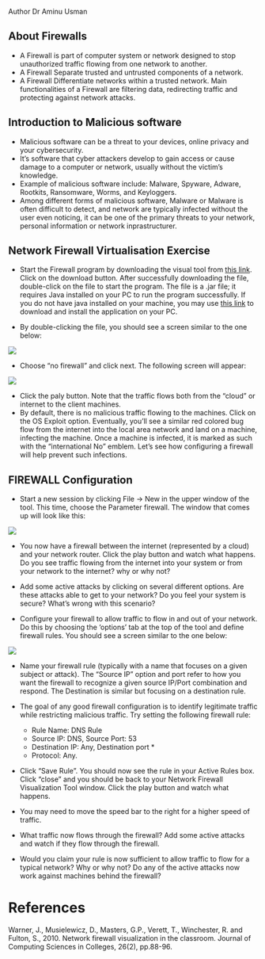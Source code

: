 Author
Dr Aminu Usman
## About Firewalls

* A  Firewall is part of computer system or network designed to stop unauthorized traffic flowing from one network to another. 
* A  Firewall Separate trusted and untrusted components of a network.
* A  Firewall Differentiate networks within a trusted network.
Main functionalities of a Firewall are filtering data, redirecting traffic and protecting against network attacks.

## Introduction to Malicious software
* Malicious software can be a threat to your devices, online privacy and your cybersecurity. 
* It’s software that cyber attackers develop to gain access or cause damage to a computer or network, usually without the victim’s knowledge. 
* Example of malicious software include: Malware, Spyware, Adware, Rootkits, Ransomware, Worms, and Keyloggers.
* Among different forms of malicious software, Malware or Malware is often difficult to detect, and network are typically infected without the user even noticing, it can be one of the primary threats to your network, personal information or network inprastructurer.

## Network Firewall Virtualisation Exercise

* Start the Firewall program by downloading the visual tool from [this link](https://github.com/CS-Outreach-Session/Network-Security-/blob/main/Tools/FirewallVisualizationTool.jar). Click on the download button. After successfully downloading the file, double-click on the file to start the program. The file is a .jar file; it requires Java installed on your PC to run the program successfully. If you do not have java installed on your machine, you may use [this link](https://www.java.com/en/download/help/windows_manual_download.html#download) to download and install the application on your PC.

* By double-clicking the file, you should see a screen similar to the one below:

![](https://github.com/CS-Outreach-Session/Network-Security-/blob/main/images/Firewall_P1.PNG)

* Choose “no firewall” and click next.  The following screen will appear:

![](https://github.com/CS-Outreach-Session/Network-Security-/blob/main/images/Firewall_P2.PNG)

* Click the paly button.  Note that the traffic flows both from the “cloud” or internet to the client machines.  
* By default, there is no malicious traffic flowing to the machines.  Click on the OS Exploit option.  Eventually, you’ll see a similar red colored bug flow from the internet into the local area network and land on a machine, infecting the machine.  Once a machine is infected, it is marked as such with the “international No” emblem. Let’s see how configuring a firewall will help prevent such infections.  

## FIREWALL Configuration
* Start a new session by clicking File -> New in the upper window of the tool.  This time, choose the Parameter firewall.  The window that comes up will look like this:

![](https://github.com/CS-Outreach-Session/Network-Security-/blob/main/images/Firewall_P3.PNG)

* You now have a firewall between the internet (represented by a cloud) and your network router.  Click the play button and watch what happens.  Do you see traffic flowing from the internet into your system or from your network to the internet?  why or why not?

* Add some active attacks by clicking on several different options.  Are these attacks able to get to your network?  Do you feel your system is secure?  What’s wrong with this scenario?

* Configure your firewall to allow traffic to flow in and out of your network.  Do this by choosing the ‘options’ tab at the top of the tool and define firewall rules.  You should see a screen similar to the one below: 

![](https://github.com/CS-Outreach-Session/Network-Security-/blob/main/images/Firewall_P4.PNG)

* Name your firewall rule (typically with a name that focuses on a given subject or attack).  The “Source IP” option and port refer to how you want the firewall to recognize a given source IP/Port combination and respond.  The Destination is similar but focusing on a destination rule.  

* The goal of any good firewall configuration is to identify legitimate traffic while restricting malicious traffic.   Try setting the following firewall rule:
	- Rule Name:  DNS Rule
	- Source IP:  DNS,  Source Port: 53
	- Destination IP:  Any,  Destination port *
	- Protocol:  Any.  

* Click “Save Rule”.  You should now see the rule in your Active Rules box.  Click “close” and you should be back to your Network Firewall Visualization Tool window.  Click the play button and watch what happens.  

* You may need to move the speed bar to the right for a higher speed of traffic.

* What traffic now flows through the firewall?  Add some active attacks and watch if they flow through the firewall.

* Would you claim your rule is now sufficient to allow traffic to flow for a typical network?  Why or why not? Do any of the active attacks now work against machines behind the firewall?

# References

Warner, J., Musielewicz, D., Masters, G.P., Verett, T., Winchester, R. and Fulton, S., 2010. Network firewall visualization in the classroom. Journal of Computing Sciences in Colleges, 26(2), pp.88-96.
